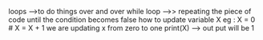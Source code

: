 loops -->to do things over and over
while loop -->> repeating the piece of code until the condition becomes false
how to update variable  X eg : X  = 0 # 
                               X = X + 1 we are updating x from zero to one
                               print(X) --> out put will be 1
